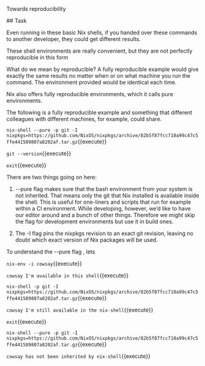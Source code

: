 Towards reproducibility

## Task

Even running in these basic Nix shells, if you handed over these commands to another developer, they could get different results.

These shell environments are really convenient, but they are not perfectly reproducible in this form


What do we mean by reproducible? A fully reproducible example would give exactly the same results no matter when or on what machine you run the command. The environment provided would be identical each time.

Nix also offers fully reproducible environments, which it calls pure environments.

The following is a fully reproducible example and something that different colleagues with different machines, for example, could share.

`nix-shell --pure -p git -I nixpkgs=https://github.com/NixOS/nixpkgs/archive/82b5f87fcc710a99c47c5ffe441589807a8202af.tar.gz`{{execute}}

`git --version`{{execute}}


`exit`{{execute}}

There are two things going on here:

1. --pure flag makes sure that the bash environment from your system is not inherited. That means only the git that Nix installed is available inside the shell. This is useful for one-liners and scripts that run for example within a CI environment. While developing, however, we’d like to have our editor around and a bunch of other things. Therefore we might skip the flag for development environments but use it in build ones.

2. The -I flag pins the nixpkgs revision to an exact git revision, leaving no doubt which exact version of Nix packages will be used.

To understand the --pure flag , lets

`nix-env -i cowsay`{{execute}}

`cowsay I'm available in this shell`{{execute}}

`nix-shell -p git -I nixpkgs=https://github.com/NixOS/nixpkgs/archive/82b5f87fcc710a99c47c5ffe441589807a8202af.tar.gz`{{execute}}

`cowsay I'm still available in the nix-shell`{{execute}}

`exit`{{execute}}

`nix-shell --pure -p git -I nixpkgs=https://github.com/NixOS/nixpkgs/archive/82b5f87fcc710a99c47c5ffe441589807a8202af.tar.gz`{{execute}}

`cowsay has not been inherited by nix-shell`{{execute}}



